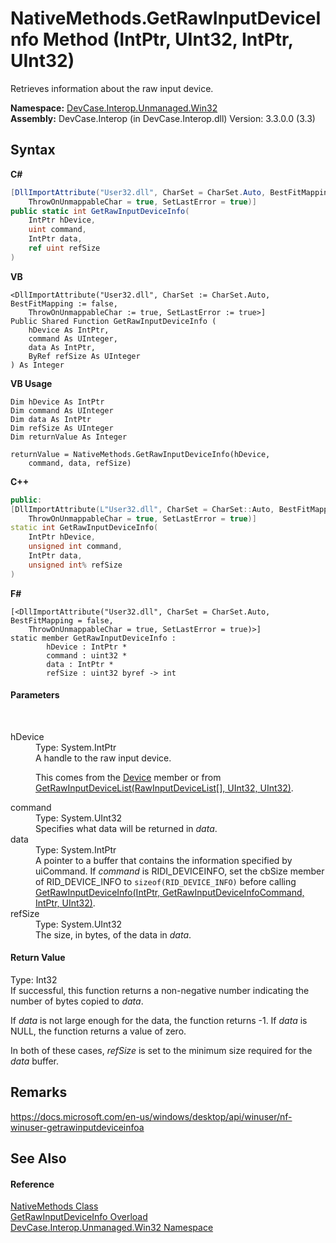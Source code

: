 # NativeMethods.GetRawInputDeviceInfo Method (IntPtr, UInt32, IntPtr, UInt32)
 

Retrieves information about the raw input device.

**Namespace:**&nbsp;<a href="N_DevCase_Interop_Unmanaged_Win32">DevCase.Interop.Unmanaged.Win32</a><br />**Assembly:**&nbsp;DevCase.Interop (in DevCase.Interop.dll) Version: 3.3.0.0 (3.3)

## Syntax

**C#**<br />
``` C#
[DllImportAttribute("User32.dll", CharSet = CharSet.Auto, BestFitMapping = false, 
	ThrowOnUnmappableChar = true, SetLastError = true)]
public static int GetRawInputDeviceInfo(
	IntPtr hDevice,
	uint command,
	IntPtr data,
	ref uint refSize
)
```

**VB**<br />
``` VB
<DllImportAttribute("User32.dll", CharSet := CharSet.Auto, BestFitMapping := false, 
	ThrowOnUnmappableChar := true, SetLastError := true>]
Public Shared Function GetRawInputDeviceInfo ( 
	hDevice As IntPtr,
	command As UInteger,
	data As IntPtr,
	ByRef refSize As UInteger
) As Integer
```

**VB Usage**<br />
``` VB Usage
Dim hDevice As IntPtr
Dim command As UInteger
Dim data As IntPtr
Dim refSize As UInteger
Dim returnValue As Integer

returnValue = NativeMethods.GetRawInputDeviceInfo(hDevice, 
	command, data, refSize)
```

**C++**<br />
``` C++
public:
[DllImportAttribute(L"User32.dll", CharSet = CharSet::Auto, BestFitMapping = false, 
	ThrowOnUnmappableChar = true, SetLastError = true)]
static int GetRawInputDeviceInfo(
	IntPtr hDevice, 
	unsigned int command, 
	IntPtr data, 
	unsigned int% refSize
)
```

**F#**<br />
``` F#
[<DllImportAttribute("User32.dll", CharSet = CharSet.Auto, BestFitMapping = false, 
	ThrowOnUnmappableChar = true, SetLastError = true)>]
static member GetRawInputDeviceInfo : 
        hDevice : IntPtr * 
        command : uint32 * 
        data : IntPtr * 
        refSize : uint32 byref -> int 

```


#### Parameters
&nbsp;<dl><dt>hDevice</dt><dd>Type: System.IntPtr<br />A handle to the raw input device. 

 This comes from the <a href="F_DevCase_Interop_Unmanaged_Win32_Structures_RawInputHeader_Device">Device</a> member or from <a href="M_DevCase_Interop_Unmanaged_Win32_NativeMethods_GetRawInputDeviceList">GetRawInputDeviceList(RawInputDeviceList[], UInt32, UInt32)</a>.</dd><dt>command</dt><dd>Type: System.UInt32<br />Specifies what data will be returned in *data*.</dd><dt>data</dt><dd>Type: System.IntPtr<br />A pointer to a buffer that contains the information specified by uiCommand. If *command* is RIDI_DEVICEINFO, set the cbSize member of RID_DEVICE_INFO to `sizeof(RID_DEVICE_INFO)` before calling <a href="M_DevCase_Interop_Unmanaged_Win32_NativeMethods_GetRawInputDeviceInfo">GetRawInputDeviceInfo(IntPtr, GetRawInputDeviceInfoCommand, IntPtr, UInt32)</a>.</dd><dt>refSize</dt><dd>Type: System.UInt32<br />The size, in bytes, of the data in *data*.</dd></dl>

#### Return Value
Type: Int32<br />If successful, this function returns a non-negative number indicating the number of bytes copied to *data*. 

 If *data* is not large enough for the data, the function returns -1. If *data* is NULL, the function returns a value of zero. 

 In both of these cases, *refSize* is set to the minimum size required for the *data* buffer.

## Remarks
<a href="https://docs.microsoft.com/en-us/windows/desktop/api/winuser/nf-winuser-getrawinputdeviceinfoa" target="_blank">https://docs.microsoft.com/en-us/windows/desktop/api/winuser/nf-winuser-getrawinputdeviceinfoa</a>

## See Also


#### Reference
<a href="T_DevCase_Interop_Unmanaged_Win32_NativeMethods">NativeMethods Class</a><br /><a href="Overload_DevCase_Interop_Unmanaged_Win32_NativeMethods_GetRawInputDeviceInfo">GetRawInputDeviceInfo Overload</a><br /><a href="N_DevCase_Interop_Unmanaged_Win32">DevCase.Interop.Unmanaged.Win32 Namespace</a><br />